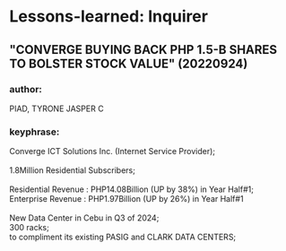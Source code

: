 # Lessons-learned: Inquirer

## "CONVERGE BUYING BACK PHP 1.5-B SHARES TO BOLSTER STOCK VALUE" (20220924)

### author: 

PIAD, TYRONE JASPER C

### keyphrase: 

Converge ICT Solutions Inc. (Internet Service Provider);<br/>
<br/>
1.8Million Residential Subscribers;<br/>
<br/>
Residential Revenue : PHP14.08Billion (UP by 38%) in Year Half#1;<br/>
Enterprise Revenue : PHP1.97Billion (UP by 26%) in Year Half#1<br/>
<br/>
New Data Center in Cebu in Q3 of 2024;<br/>
300 racks;<br/>
to compliment its existing PASIG and CLARK DATA CENTERS;<br/>
